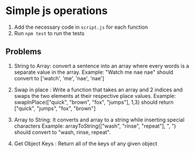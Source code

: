 # Simple js operations


1. Add the necessary code in `script.js` for each function
2. Run `npm test` to run the tests

## Problems

1. String to Array: convert a sentence into an array where every words is a separate value in the array.
Example:  "Watch me nae nae" should convert to ['watch', 'me', 'nae', 'nae']

2. Swap in place :
Write a function that takes an array and 2 indices and swaps the two elements at their
respective place values.  Example:   swapInPlace(["quick", "brown", "fox", "jumps"], 1,3)  should return
["quick", "jumps", "fox", "brown"]

3. Array to String: It converts and array to a string while inserting special characters
Example: arrayToString(["wash", "rinse", "repeat"], ", ")  should convert to "wash, rinse, repeat".


4. Get Object Keys : Return all of the keys of any given object
